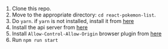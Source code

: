 1. Clone this repo.
2. Move to the appropriate directory: `cd react-pokemon-list`.<br />
3. Do `yarn`. if `yarn` is not installed, install it from <a href="https://yarnpkg.com/lang/en/docs/install/">here</a>
4. Install the api server from <a href="https://github.com/vishnusajev/python-test-apis">here</a>
5. Install `Allow-Control-Allow-Origin` browser plugin from <a href="https://chrome.google.com/webstore/detail/allow-control-allow-origi/nlfbmbojpeacfghkpbjhddihlkkiljbi?hl=en">here</a>
6. Run `npm run start`
